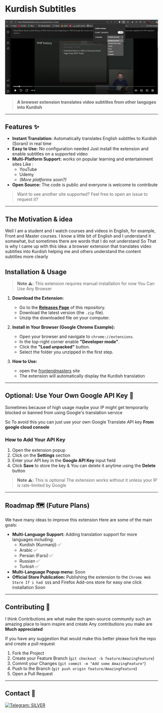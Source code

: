 # Kurdish Subtitles


[![Watch the demo](./Preview/image.png)](https://drive.google.com/file/d/1j65tz-Zqc0iprplH7D7nwJkDfDY4644q/view)

> **A browser extension translates video subtitles from other languges into Kurdish**

---

## Features ✨

*   **Instant Translation:** Automatically translates English subtitles to Kurdish (Sorani) in real time
*   **Easy to Use:** No configuration needed Just install the extension and enable subtitles on a supported video
*   **Multi-Platform Support:** works on popular learning and entertainment sites Like :
    *   YouTube
    *   Udemy
    *   *(More platforms soon?)*
*   **Open Source:** The code is public and everyone is welcome to contribute

> Want to see another site supported? Feel free to open an issue to request it?

---

## The Motivation & idea 

 Well I am a student and I watch courses and videos in English, for example, Front and Master courses. I know a little bit of English and I understand it somewhat, but sometimes there are words that I do not understand So That is why I came up with this idea: a browser extension that translates video subtitles into Kurdish helping me and others  understand the content subtitles more clearly

 ## Installation & Usage 

> **Note ⚠️:** This extension requires manual installation for now You Can Use Any Browser

1.  **Download the Extension:**
    *   Go to the [**Releases Page**](https://github.com/BDXBB/kurdish-subtitles/releases) of this repository.
    *   Download the latest version (the `.zip` file).
    *   Unzip the downloaded file on your computer.

2.  **Install in Your Browser (Google Chrome Example):**
    *   Open your browser and navigate to `chrome://extensions`.
    *   In the top-right corner enable **"Developer mode"**.
    *   Click the **"Load unpacked"** button.
    *   Select the folder you unzipped in the first step.

3.  **How to Use:** 
    *   open the [frontendmasters](https://frontendmasters.com/) site
    *   The extension will automatically display the Kurdish translation

---

## Optional: Use Your Own Google API Key 🔑

Sometimes because of high usage maybe your IP might get temporarily blocked or banned from using Google's translation service

So To avoid this you can just use your own Google Translate API key **From google cloud console**

### How to Add Your API Key

1. Open the extension popup
2. Click on the **Settings** section
3. Enter your API key in the **Google API Key** input field
4. Click **Save** to store the key & You can delete it anytime using the **Delete** button

> **Note ⚠️:** This is optional The extension works without it unless your IP is rate-limited by Google


---

## Roadmap 🗺️ (Future Plans)
We have many ideas to improve this extension Here are some of the main goals:

*   **Multi-Language Support:** Adding translation support for more languages including:
    *   Kurdish (Kurmanji) ✅
    *   Arabic ✅
    *   Persian (Farsi) ✅
    *   Russian ✅
    *   Turkish ✅
*   **Multi-Language Popup menu:** Soon 
*   **Official Store Publication:** Publishing the extension to the `Chrome Web Store If i had $$$` and Firefox Add-ons store for easy one click installation Soon

---

## Contributing 🤝 

I think Contributions are what make the open-source community such an amazing place to learn inspire and create Any contributions you make are **Much appreciated**

If you have any suggestion that would make this better please fork the repo and create a pull request
1.  Fork the Project
2.  Create your Feature Branch (`git checkout -b feature/AmazingFeature`)
3.  Commit your Changes (`git commit -m "Add some AmazingFeature"`)
4.  Push to the Branch (`git push origin feature/AmazingFeature`)
5.  Open a Pull Request

---

## Contact 📧
 [![Telegram: SILVER](https://img.shields.io/badge/Telegram%20-blue.svg?logo=telegram)](https://t.me/BDXBB)